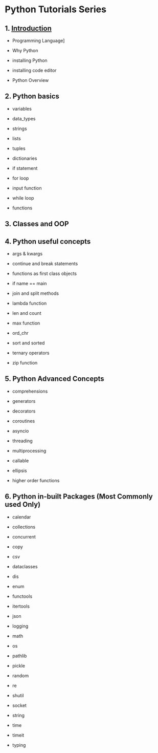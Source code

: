 # Python Tutorials Series

## 1. [Introduction](https://github.com/CodingMantras/PythonTutorials/tree/master/1_introduction)

- Programming Language]

- Why Python

- installing Python

- installing code editor

- Python Overview

## 2. Python basics

- variables

- data_types

- strings

- lists

- tuples

- dictionaries

- if statement

- for loop

- input function

- while loop

- functions

## 3. Classes and OOP

## 4. Python useful concepts

- args & kwargs

- continue and break statements

- functions as first class objects

- if name == main

- join and split methods

- lambda function

- len and count

- max function

- ord_chr

- sort and sorted

- ternary operators

- zip function


## 5. Python Advanced Concepts

- comprehensions

- generators

- decorators

- coroutines

- asyncio

- threading

- multiprocessing

- callable

- ellipsis

- higher order functions

## 6. Python in-built Packages (Most Commonly used Only)

- calendar

- collections

- concurrent

- copy

- csv

- dataclasses

- dis

- enum

- functools

- itertools

- json

- logging

- math

- os

- pathlib

- pickle

- random

- re

- shutil

- socket

- string

- time

- timeit

- typing